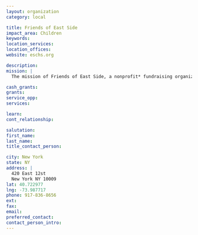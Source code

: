 ```yaml
---
layout: organization
category: local

title: Friends of East Side
impact_area: Children
keywords: 
location_services: 
location_offices: 
website: eschs.org

description: 
mission: |
  The mission of Friends of East Side, a nonprofit* fundraising organization, is to provide all students of East Side Community High School, a 6th-12th grade Title 1 public school, with experiences and access to technology, the arts, health and fitness and college and career readiness. Friends of East Side accomplishes this through financial support and in-kind donations

cash_grants: 
grants: 
service_opp: 
services: 

learn: 
cont_relationship: 

salutation: 
first_name: 
last_name: 
title_contact_person: 

city: New York
state: NY
address: |
  420 East 12st  
  New York NY 10009
lat: 40.722977
lng: -73.987717
phone: 917-836-8656
ext: 
fax: 
email: 
preferred_contact: 
contact_person_intro: 
---
```

